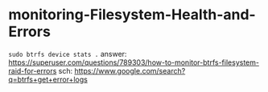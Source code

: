 # monitoring-Filesystem-Health-and-Errors
`sudo btrfs device stats .` answer: https://superuser.com/questions/789303/how-to-monitor-btrfs-filesystem-raid-for-errors sch: https://www.google.com/search?q=btrfs+get+error+logs
